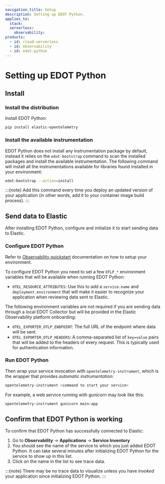 ```yaml
---
navigation_title: Setup
description: Setting up EDOT Python.
applies_to:
  stack:
  serverless:
    observability:
products:
  - id: cloud-serverless
  - id: observability
  - id: edot-python
---
```


# Setting up EDOT Python

## Install

### Install the distribution

Install EDOT Python:

```bash
pip install elastic-opentelemetry
```

### Install the available instrumentation

EDOT Python does not install any instrumentation package by default, instead it relies on the
`edot-bootstrap` command to scan the installed packages and install the available instrumentation.
The following command will install all the instrumentations available for libraries found installed
in your environment:

```bash
edot-bootstrap --action=install
```

:::{note}
Add this command every time you deploy an updated version of your application (in other words, add it to your container image build process).
:::

## Send data to Elastic

After installing EDOT Python, configure and initialize it to start sending data to Elastic.

### Configure EDOT Python

Refer to [Observability quickstart](https://elastic.github.io/opentelemetry/quickstart/) documentation on how to setup your environment.

To configure EDOT Python you need to set a few `OTLP_*` environment variables that will be available when running EDOT Python:

* `OTEL_RESOURCE_ATTRIBUTES`: Use this to add a `service.name` and `deployment.environment` that will make it easier to recognize your application when reviewing data sent to Elastic.

The following environment variables are not required if you are sending data through a local EDOT Collector but will be provided in the Elastic Observability platform onboarding:

* `OTEL_EXPORTER_OTLP_ENDPOINT`: The full URL of the endpoint where data will be sent.
* `OTEL_EXPORTER_OTLP_HEADERS`: A comma-separated list of `key=value` pairs that will be added to the headers of every request. This is typically used for authentication information.


### Run EDOT Python

Then wrap your service invocation with `opentelemetry-instrument`, which is the wrapper that provides _automatic instrumentation_:

```bash
opentelemetry-instrument <command to start your service>
```

For example, a web service running with gunicorn may look like this:

```bash
opentelemetry-instrument gunicorn main:app
```

## Confirm that EDOT Python is working

To confirm that EDOT Python has successfully connected to Elastic:

1. Go to **Observability** → **Applications** → **Service Inventory**
1. You should see the name of the service to which you just added EDOT Python. It can take several minutes after initializing EDOT Python for the service to show up in this list.
1. Click on the name in the list to see trace data.

:::{note}
There may be no trace data to visualize unless you have _invoked_ your application since initializing EDOT Python.
:::
